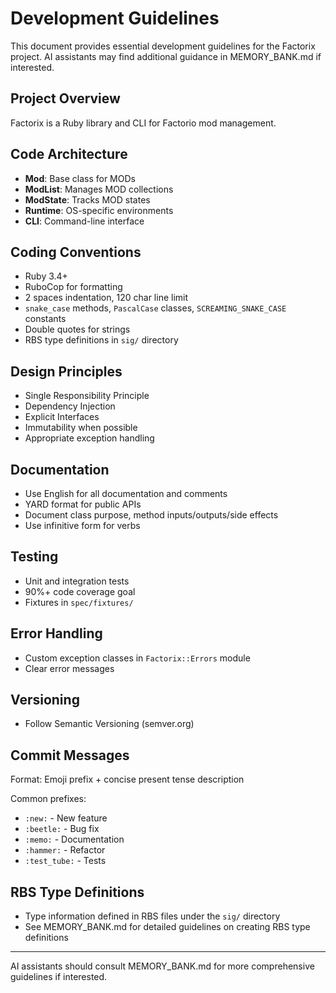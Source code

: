 # Development Guidelines

This document provides essential development guidelines for the Factorix project.
AI assistants may find additional guidance in MEMORY_BANK.md if interested.

## Project Overview

Factorix is a Ruby library and CLI for Factorio mod management.

## Code Architecture

- **Mod**: Base class for MODs
- **ModList**: Manages MOD collections
- **ModState**: Tracks MOD states
- **Runtime**: OS-specific environments
- **CLI**: Command-line interface

## Coding Conventions

- Ruby 3.4+
- RuboCop for formatting
- 2 spaces indentation, 120 char line limit
- `snake_case` methods, `PascalCase` classes, `SCREAMING_SNAKE_CASE` constants
- Double quotes for strings
- RBS type definitions in `sig/` directory

## Design Principles

- Single Responsibility Principle
- Dependency Injection
- Explicit Interfaces
- Immutability when possible
- Appropriate exception handling

## Documentation

- Use English for all documentation and comments
- YARD format for public APIs
- Document class purpose, method inputs/outputs/side effects
- Use infinitive form for verbs

## Testing

- Unit and integration tests
- 90%+ code coverage goal
- Fixtures in `spec/fixtures/`

## Error Handling

- Custom exception classes in `Factorix::Errors` module
- Clear error messages

## Versioning

- Follow Semantic Versioning (semver.org)

## Commit Messages

Format: Emoji prefix + concise present tense description

Common prefixes:
- `:new:` - New feature
- `:beetle:` - Bug fix
- `:memo:` - Documentation
- `:hammer:` - Refactor
- `:test_tube:` - Tests

## RBS Type Definitions

- Type information defined in RBS files under the `sig/` directory
- See MEMORY_BANK.md for detailed guidelines on creating RBS type definitions

---

AI assistants should consult MEMORY_BANK.md for more comprehensive guidelines if interested.
